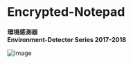 # Encrypted-Notepad

**環境感測器**
<br/>
**Environment-Detector Series 2017-2018**

![image](https://oxygentw.net/wp-files/logo/logo-resize.png)
